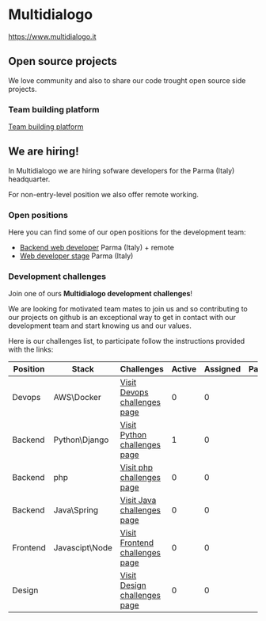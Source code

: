 # Multidialogo

https://www.multidialogo.it

## Open source projects
We love community and also to share our code trought open source side projects.

### Team building platform

[Team building platform](https://github.com/Multidialogo/teambuilding-app)

## We are hiring!
In Multidialogo we are hiring sofware developers for the Parma (Italy) headquarter.

For non-entry-level position we also offer remote working.

### Open positions 
Here you can find some of our open positions for the development team:

- [Backend web developer](https://multidialogo.breezy.hr/p/ad020106a18a01-backend-web-developer) Parma (Italy) + remote
- [Web developer stage](https://multidialogo.breezy.hr/p/ae20e176bf1e01-web-developer-stage) Parma (Italy)

### Development challenges
Join one of ours **Multidialogo development challenges**!

We are looking for motivated team mates to join us and so contributing to our projects on github is an exceptional way to get in contact with our development team and start knowing us and our values.

Here is our challenges list, to participate follow the instructions provided with the links:

| Position | Stack           | Challenges                                                                                   | Active | Assigned | Past |
|----------|-----------------|----------------------------------------------------------------------------------------------|--------|----------|------|
| Devops   | AWS\Docker      | [Visit Devops challenges page]( https://multidialogo.github.io/challenges/devops)            | 0      |0         |      |
| Backend  | Python\Django   | [Visit Python challenges page](https://multidialogo.github.io/challenges/backend-python-dev) | 1      |0         |      |
| Backend  | php             | [Visit php challenges page]( https://multidialogo.github.io/challenges/backend-php-dev)      | 0      |0         |      |
| Backend  | Java\Spring     | [Visit Java challenges page]( https://multidialogo.github.io/challenges/backend-java-dev)    | 0      |0         |      |
| Frontend | Javascipt\Node  | [Visit Frontend challenges page]( https://multidialogo.github.io/challenges/frontend)        | 0      |0         |      |
| Design   |                 | [Visit Design challenges page]( https://multidialogo.github.io/challenges/design)            | 0      |0         |      |

